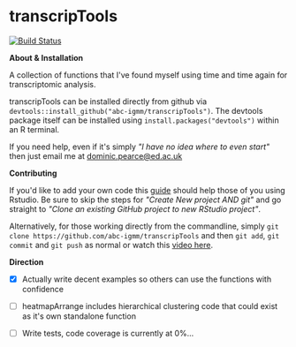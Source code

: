 transcripTools
================

[![Build Status](https://travis-ci.org/abc-igmm/transcripTools.svg?branch=master)](https://travis-ci.org/abc-igmm/transcripTools)

**About & Installation**

A collection of functions that I've found myself using time and time again for transcriptomic analysis.

transcripTools can be installed directly from github via `devtools::install_github("abc-igmm/transcripTools")`. The devtools package itself can be installed using `install.packages("devtools")` within an R terminal.

If you need help, even if it's simply *"I have no idea where to even start"* then just email me at dominic.pearce@ed.ac.uk

**Contributing**

If you'd like to add your own code this [guide](http://www.datasurg.net/2015/07/13/rstudio-and-github/) should help those of you using Rstudio. Be sure to skip the steps for *"Create New project AND git"* and go straight to *"Clone an existing GitHub project to new RStudio project"*. 

Alternatively, for those working directly from the commandline, simply `git clone https://github.com/abc-igmm/transcripTools` and then `git add`, `git commit` and `git push` as normal or watch this [video here](https://www.youtube.com/watch?v=Y9XZQO1n_7c).

**Direction**

- [x] Actually write decent examples so others can use the functions with confidence
- [ ] heatmapArrange includes hierarchical clustering code that could exist as it's own standalone function
- [ ] Write tests, code coverage is currently at 0%...

